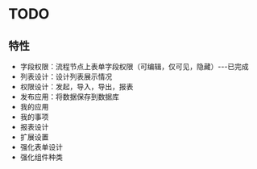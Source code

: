 # TODO

## 特性

* 字段权限：流程节点上表单字段权限（可编辑，仅可见，隐藏）---已完成
* 列表设计：设计列表展示情况
* 权限设计：发起，导入，导出，报表
* 发布应用：将数据保存到数据库
* 我的应用
* 我的事项
* 报表设计
* 扩展设置
* 强化表单设计
* 强化组件种类
